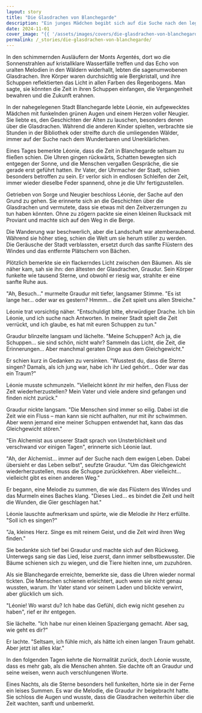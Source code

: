 ```yaml
---
layout: story
title: "Die Glasdrachen von Blanchegarde"
description: "Ein junges Mädchen begibt sich auf die Suche nach den legendären Glasdrachen, um die Balance der Zeit wiederherzustellen."
date: 2024-11-01
cover_image: "{{ '/assets/images/covers/die-glasdrachen-von-blanchegarde.webp' | relative_url }}"
permalink: /_stories/die-glasdrachen-von-blanchegarde/
---
```


In den schimmernden Ausläufern der Monts Argentés, dort wo die Sonnenstrahlen auf kristallklare Wasserfälle treffen und das Echo von uralten Melodien in den Wäldern widerhallt, lebten die sagenumwobenen Glasdrachen. Ihre Körper waren durchsichtig wie Bergkristall, und ihre Schuppen reflektierten das Licht in allen Farben des Regenbogens. Man sagte, sie könnten die Zeit in ihren Schuppen einfangen, die Vergangenheit bewahren und die Zukunft erahnen.

In der nahegelegenen Stadt Blanchegarde lebte Léonie, ein aufgewecktes Mädchen mit funkelnden grünen Augen und einem Herzen voller Neugier. Sie liebte es, den Geschichten der Alten zu lauschen, besonders denen über die Glasdrachen. Während die anderen Kinder spielten, verbrachte sie Stunden in der Bibliothek oder streifte durch die umliegenden Wälder, immer auf der Suche nach dem Wunderbaren und Unerklärlichen.

Eines Tages bemerkte Léonie, dass die Zeit in Blanchegarde seltsam zu fließen schien. Die Uhren gingen rückwärts, Schatten bewegten sich entgegen der Sonne, und die Menschen vergaßen Gespräche, die sie gerade erst geführt hatten. Ihr Vater, der Uhrmacher der Stadt, schien besonders betroffen zu sein. Er verlor sich in endlosen Schleifen der Zeit, immer wieder dieselbe Feder spannend, ohne je die Uhr fertigzustellen.

Getrieben von Sorge und Neugier beschloss Léonie, der Sache auf den Grund zu gehen. Sie erinnerte sich an die Geschichten über die Glasdrachen und vermutete, dass sie etwas mit den Zeitverzerrungen zu tun haben könnten. Ohne zu zögern packte sie einen kleinen Rucksack mit Proviant und machte sich auf den Weg in die Berge.

Die Wanderung war beschwerlich, aber die Landschaft war atemberaubend. Während sie höher stieg, schien die Welt um sie herum stiller zu werden. Die Geräusche der Stadt verblassten, ersetzt durch das sanfte Flüstern des Windes und das entfernte Plätschern von Bächen.

Plötzlich bemerkte sie ein flackerndes Licht zwischen den Bäumen. Als sie näher kam, sah sie ihn: den ältesten der Glasdrachen, Graudur. Sein Körper funkelte wie tausend Sterne, und obwohl er riesig war, strahlte er eine sanfte Ruhe aus.

"Ah, Besuch..." murmelte Graudur mit tiefer, langsamer Stimme. "Es ist lange her... oder war es gestern? Hmmm... die Zeit spielt uns allen Streiche."

Léonie trat vorsichtig näher. "Entschuldigt bitte, ehrwürdiger Drache. Ich bin Léonie, und ich suche nach Antworten. In meiner Stadt spielt die Zeit verrückt, und ich glaube, es hat mit euren Schuppen zu tun."

Graudur blinzelte langsam und lächelte. "Meine Schuppen? Ach ja, die Schuppen... sie sind schön, nicht wahr? Sammeln das Licht, die Zeit, die Erinnerungen... Aber manchmal geraten Dinge aus dem Gleichgewicht."

Er schien kurz in Gedanken zu versinken. "Wusstest du, dass die Sterne singen? Damals, als ich jung war, habe ich ihr Lied gehört... Oder war das ein Traum?"

Léonie musste schmunzeln. "Vielleicht könnt ihr mir helfen, den Fluss der Zeit wiederherzustellen? Mein Vater und viele andere sind gefangen und finden nicht zurück."

Graudur nickte langsam. "Die Menschen sind immer so eilig. Dabei ist die Zeit wie ein Fluss – man kann sie nicht aufhalten, nur mit ihr schwimmen. Aber wenn jemand eine meiner Schuppen entwendet hat, kann das das Gleichgewicht stören."

"Ein Alchemist aus unserer Stadt sprach von Unsterblichkeit und verschwand vor einigen Tagen", erinnerte sich Léonie laut.

"Ah, der Alchemist... immer auf der Suche nach dem ewigen Leben. Dabei übersieht er das Leben selbst", seufzte Graudur. "Um das Gleichgewicht wiederherzustellen, muss die Schuppe zurückkehren. Aber vielleicht... vielleicht gibt es einen anderen Weg."

Er begann, eine Melodie zu summen, die wie das Flüstern des Windes und das Murmeln eines Baches klang. "Dieses Lied... es bindet die Zeit und heilt die Wunden, die Gier geschlagen hat."

Léonie lauschte aufmerksam und spürte, wie die Melodie ihr Herz erfüllte. "Soll ich es singen?"

"Ja, kleines Herz. Singe es mit reinem Geist, und die Zeit wird ihren Weg finden."

Sie bedankte sich tief bei Graudur und machte sich auf den Rückweg. Unterwegs sang sie das Lied, leise zuerst, dann immer selbstbewusster. Die Bäume schienen sich zu wiegen, und die Tiere hielten inne, um zuzuhören.

Als sie Blanchegarde erreichte, bemerkte sie, dass die Uhren wieder normal tickten. Die Menschen schienen erleichtert, auch wenn sie nicht genau wussten, warum. Ihr Vater stand vor seinem Laden und blickte verwirrt, aber glücklich um sich.

"Léonie! Wo warst du? Ich habe das Gefühl, dich ewig nicht gesehen zu haben", rief er ihr entgegen.

Sie lächelte. "Ich habe nur einen kleinen Spaziergang gemacht. Aber sag, wie geht es dir?"

Er lachte. "Seltsam, ich fühle mich, als hätte ich einen langen Traum gehabt. Aber jetzt ist alles klar."

In den folgenden Tagen kehrte die Normalität zurück, doch Léonie wusste, dass es mehr gab, als die Menschen ahnten. Sie dachte oft an Graudur und seine weisen, wenn auch verschlungenen Worte.

Eines Nachts, als die Sterne besonders hell funkelten, hörte sie in der Ferne ein leises Summen. Es war die Melodie, die Graudur ihr beigebracht hatte. Sie schloss die Augen und wusste, dass die Glasdrachen weiterhin über die Zeit wachten, sanft und unbemerkt.
